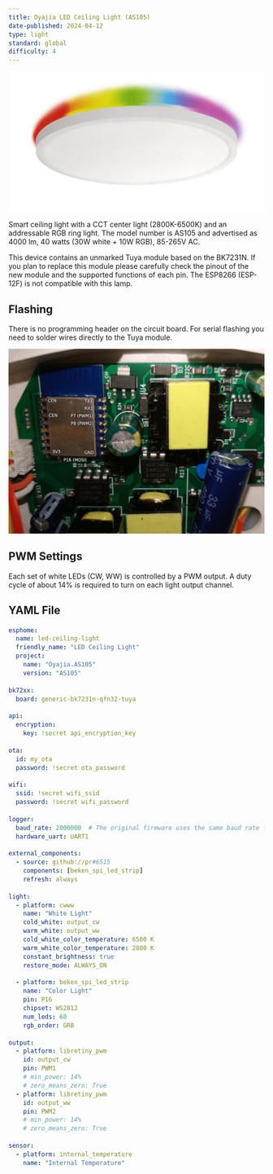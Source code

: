```yaml
---
title: Oyajia LED Ceiling Light (AS105)
date-published: 2024-04-12
type: light
standard: global
difficulty: 4
---
```

![Product Image](AS105.png "Product Image")

Smart ceiling light with a CCT center light (2800K-6500K) and an addressable RGB ring light. The model number is AS105 and advertised as 4000 lm, 40 watts (30W white + 10W RGB), 85-265V AC.

This device contains an unmarked Tuya module based on the BK7231N. If you plan to replace this module please carefully check the pinout of the new module and the supported functions of each pin. The ESP8266 (ESP-12F) is not compatible with this lamp.

## Flashing

There is no programming header on the circuit board. For serial flashing you need to solder wires directly to the Tuya module.

![Pinout](pinout.png "Pinout")

## PWM Settings

Each set of white LEDs (CW, WW) is controlled by a PWM output. A duty cycle of about 14% is required to turn on each light output channel.

## YAML File

```yaml
esphome:
  name: led-ceiling-light
  friendly_name: "LED Ceiling Light"
  project:
    name: "Oyajia.AS105"
    version: "AS105"

bk72xx:
  board: generic-bk7231n-qfn32-tuya

api:
  encryption:
    key: !secret api_encryption_key

ota:
  id: my_ota
  password: !secret ota_password

wifi:
  ssid: !secret wifi_ssid
  password: !secret wifi_password

logger:
  baud_rate: 2000000  # The original firmware uses the same baud rate for log outputs
  hardware_uart: UART1

external_components:
  - source: github://pr#6515
    components: [beken_spi_led_strip]
    refresh: always

light:
  - platform: cwww
    name: "White Light"
    cold_white: output_cw
    warm_white: output_ww
    cold_white_color_temperature: 6500 K
    warm_white_color_temperature: 2800 K
    constant_brightness: true
    restore_mode: ALWAYS_ON

  - platform: beken_spi_led_strip
    name: "Color Light"
    pin: P16
    chipset: WS2812
    num_leds: 60
    rgb_order: GRB

output:
  - platform: libretiny_pwm
    id: output_cw
    pin: PWM1
    # min_power: 14%
    # zero_means_zero: True
  - platform: libretiny_pwm
    id: output_ww
    pin: PWM2
    # min_power: 14%
    # zero_means_zero: True
    
sensor:
  - platform: internal_temperature
    name: "Internal Temperature"
```
